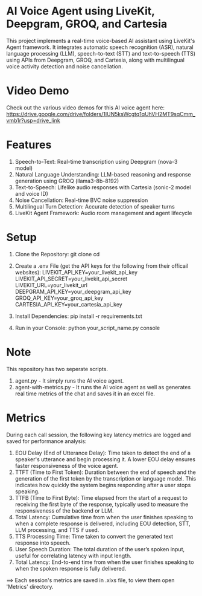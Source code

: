 # AI Voice Agent using LiveKit, Deepgram, GROQ, and Cartesia
This project implements a real-time voice-based AI assistant using LiveKit's Agent framework. It integrates automatic speech recognition (ASR), natural language processing (LLM), speech-to-text (STT) and text-to-speech (TTS) using APIs from Deepgram, GROQ, and Cartesia, along with multilingual voice activity detection and noise cancellation.

# Video Demo
Check out the various video demos for this AI voice agent here: 
https://drive.google.com/drive/folders/1IUN5ksWcgtq1qUhVH2MT9sqCmm_vmb1r?usp=drive_link

# Features
1. Speech-to-Text: Real-time transcription using Deepgram (nova-3 model)
2. Natural Language Understanding: LLM-based reasoning and response generation using GROQ (llama3-8b-8192)
3. Text-to-Speech: Lifelike audio responses with Cartesia (sonic-2 model and voice ID)
4. Noise Cancellation: Real-time BVC noise suppression
5. Multilingual Turn Detection: Accurate detection of speaker turns
6. LiveKit Agent Framework: Audio room management and agent lifecycle

# Setup
1. Clone the Repository:
   git clone <your-repo-url>
   cd <your-repo-directory>

2. Create a .env File (get the API keys for the following from their officail websites):
   LIVEKIT_API_KEY=your_livekit_api_key<br/>
   LIVEKIT_API_SECRET=your_livekit_api_secret
   LIVEKIT_URL=your_livekit_url
   DEEPGRAM_API_KEY=your_deepgram_api_key
   GROQ_API_KEY=your_groq_api_key
   CARTESIA_API_KEY=your_cartesia_api_key

4. Install Dependencies:
   pip install -r requirements.txt

5. Run in your Console:
   python your_script_name.py console

# Note
This repository has two seperate scripts.
1. agent.py - It simply runs the AI voice agent.
2. agent-with-metrics.py - It runs the AI voice agent as well as generates real time metrics of the chat and saves it in an excel file.

# Metrics
During each call session, the following key latency metrics are logged and saved for performance analysis:
1. EOU Delay (End of Utterance Delay):
   Time taken to detect the end of a speaker's utterance and begin processing it. A lower EOU delay ensures faster responsiveness of the voice agent.
2. TTFT (Time to First Token):
   Duration between the end of speech and the generation of the first token by the transcription or language model. This indicates how quickly the system begins responding after a user stops speaking.
3. TTFB (Time to First Byte):
   Time elapsed from the start of a request to receiving the first byte of the response, typically used to measure the responsiveness of the backend or LLM.
4. Total Latency:
   Cumulative time from when the user finishes speaking to when a complete response is delivered, including EOU detection, STT, LLM processing, and TTS if used.
5. TTS Processing Time:
   Time taken to convert the generated text response into speech.
6. User Speech Duration:
   The total duration of the user’s spoken input, useful for correlating latency with input length.
7. Total Latency:
   End-to-end time from when the user finishes speaking to when the spoken response is fully delivered.

==> Each session's metrics are saved in .xlxs file, to view them open 'Metrics' directory.
